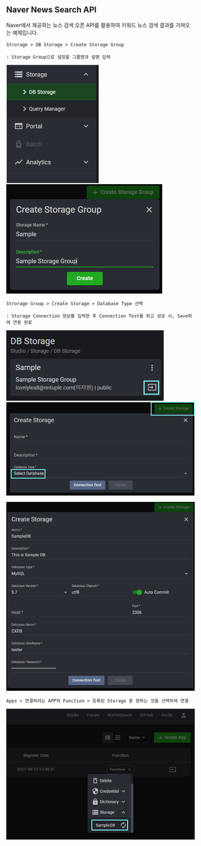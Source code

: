 ## Naver News Search API

Naver에서 제공하는 뉴스 검색 오픈 API를 활용하여 키워드 뉴스 검색 결과를 가져오는 예제입니다.

    Strorage > DB Storage > Create Storage Group

    : Storage Group으로 설정할 그룹명과 설명 입력

![](../../img/assets/how_to_use_storage_1.png) ![](../../img/assets/how_to_use_storage_2.png)

    Strorage Group > Create Storage > Database Type 선택

    : Storage Connection 정보를 입력한 후 Connection Test를 하고 성공 시, Save하여 연동 완료

![](../../img/assets/how_to_use_storage_3.png) ![](../../img/assets/how_to_use_storage_4.png)

![](../../img/assets/how_to_use_storage_5.png)

    Apps > 연결하려는 APP의 Function > 등록된 Storage 중 원하는 것을 선택하여 연결

![](../../img/assets/how_to_use_storage_6.png)
